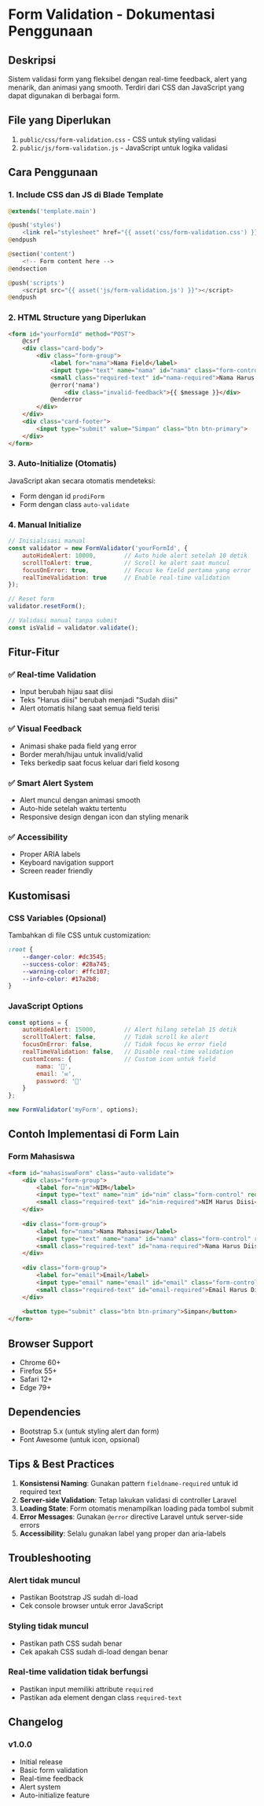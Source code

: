 # Form Validation - Dokumentasi Penggunaan

## Deskripsi
Sistem validasi form yang fleksibel dengan real-time feedback, alert yang menarik, dan animasi yang smooth. Terdiri dari CSS dan JavaScript yang dapat digunakan di berbagai form.

## File yang Diperlukan
1. `public/css/form-validation.css` - CSS untuk styling validasi
2. `public/js/form-validation.js` - JavaScript untuk logika validasi

## Cara Penggunaan

### 1. Include CSS dan JS di Blade Template

```php
@extends('template.main')

@push('styles')
    <link rel="stylesheet" href="{{ asset('css/form-validation.css') }}">
@endpush

@section('content')
    <!-- Form content here -->
@endsection

@push('scripts')
    <script src="{{ asset('js/form-validation.js') }}"></script>
@endpush
```

### 2. HTML Structure yang Diperlukan

```html
<form id="yourFormId" method="POST">
    @csrf
    <div class="card-body">
        <div class="form-group">
            <label for="nama">Nama Field</label>
            <input type="text" name="nama" id="nama" class="form-control" required>
            <small class="required-text" id="nama-required">Nama Harus Diisi</small>
            @error('nama')
                <div class="invalid-feedback">{{ $message }}</div>
            @enderror
        </div>
    </div>
    <div class="card-footer">
        <input type="submit" value="Simpan" class="btn btn-primary">
    </div>
</form>
```

### 3. Auto-Initialize (Otomatis)

JavaScript akan secara otomatis mendeteksi:
- Form dengan id `prodiForm`
- Form dengan class `auto-validate`

### 4. Manual Initialize

```javascript
// Inisialisasi manual
const validator = new FormValidator('yourFormId', {
    autoHideAlert: 10000,        // Auto hide alert setelah 10 detik
    scrollToAlert: true,         // Scroll ke alert saat muncul
    focusOnError: true,          // Focus ke field pertama yang error
    realTimeValidation: true     // Enable real-time validation
});

// Reset form
validator.resetForm();

// Validasi manual tanpa submit
const isValid = validator.validate();
```

## Fitur-Fitur

### ✅ Real-time Validation
- Input berubah hijau saat diisi
- Teks "Harus diisi" berubah menjadi "Sudah diisi"
- Alert otomatis hilang saat semua field terisi

### ✅ Visual Feedback
- Animasi shake pada field yang error
- Border merah/hijau untuk invalid/valid
- Teks berkedip saat focus keluar dari field kosong

### ✅ Smart Alert System
- Alert muncul dengan animasi smooth
- Auto-hide setelah waktu tertentu
- Responsive design dengan icon dan styling menarik

### ✅ Accessibility
- Proper ARIA labels
- Keyboard navigation support
- Screen reader friendly

## Kustomisasi

### CSS Variables (Opsional)
Tambahkan di file CSS untuk customization:

```css
:root {
    --danger-color: #dc3545;
    --success-color: #28a745;
    --warning-color: #ffc107;
    --info-color: #17a2b8;
}
```

### JavaScript Options

```javascript
const options = {
    autoHideAlert: 15000,        // Alert hilang setelah 15 detik
    scrollToAlert: false,        // Tidak scroll ke alert
    focusOnError: false,         // Tidak focus ke error field
    realTimeValidation: false,   // Disable real-time validation
    customIcons: {               // Custom icon untuk field
        nama: '👤',
        email: '✉️',
        password: '🔐'
    }
};

new FormValidator('myForm', options);
```

## Contoh Implementasi di Form Lain

### Form Mahasiswa
```html
<form id="mahasiswaForm" class="auto-validate">
    <div class="form-group">
        <label for="nim">NIM</label>
        <input type="text" name="nim" id="nim" class="form-control" required>
        <small class="required-text" id="nim-required">NIM Harus Diisi</small>
    </div>
    
    <div class="form-group">
        <label for="nama">Nama Mahasiswa</label>
        <input type="text" name="nama" id="nama" class="form-control" required>
        <small class="required-text" id="nama-required">Nama Harus Diisi</small>
    </div>
    
    <div class="form-group">
        <label for="email">Email</label>
        <input type="email" name="email" id="email" class="form-control" required>
        <small class="required-text" id="email-required">Email Harus Diisi</small>
    </div>
    
    <button type="submit" class="btn btn-primary">Simpan</button>
</form>
```

## Browser Support
- Chrome 60+
- Firefox 55+
- Safari 12+
- Edge 79+

## Dependencies
- Bootstrap 5.x (untuk styling alert dan form)
- Font Awesome (untuk icon, opsional)

## Tips & Best Practices

1. **Konsistensi Naming**: Gunakan pattern `fieldname-required` untuk id required text
2. **Server-side Validation**: Tetap lakukan validasi di controller Laravel
3. **Loading State**: Form otomatis menampilkan loading pada tombol submit
4. **Error Messages**: Gunakan `@error` directive Laravel untuk server-side errors
5. **Accessibility**: Selalu gunakan label yang proper dan aria-labels

## Troubleshooting

### Alert tidak muncul
- Pastikan Bootstrap JS sudah di-load
- Cek console browser untuk error JavaScript

### Styling tidak muncul
- Pastikan path CSS sudah benar
- Cek apakah CSS sudah di-load dengan benar

### Real-time validation tidak berfungsi
- Pastikan input memiliki attribute `required`
- Pastikan ada element dengan class `required-text`

## Changelog

### v1.0.0
- Initial release
- Basic form validation
- Real-time feedback
- Alert system
- Auto-initialize feature
